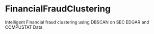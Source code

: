 # FinancialFraudClustering
Intelligent Financial fraud clustering using DBSCAN on SEC EDGAR and COMPUSTAT Data 
